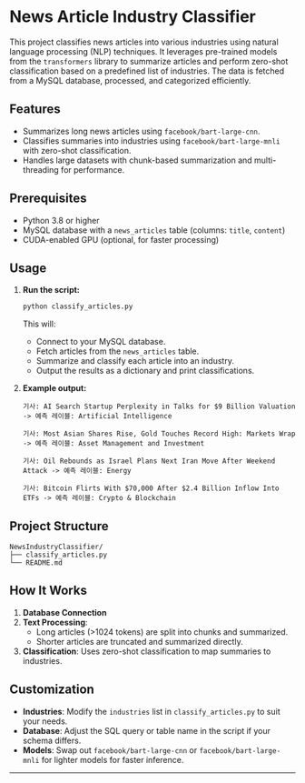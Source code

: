 # News Article Industry Classifier

This project classifies news articles into various industries using natural language processing (NLP) techniques. It leverages pre-trained models from the `transformers` library to summarize articles and perform zero-shot classification based on a predefined list of industries. The data is fetched from a MySQL database, processed, and categorized efficiently.

## Features
- Summarizes long news articles using `facebook/bart-large-cnn`.
- Classifies summaries into industries using `facebook/bart-large-mnli` with zero-shot classification.
- Handles large datasets with chunk-based summarization and multi-threading for performance.

## Prerequisites
- Python 3.8 or higher
- MySQL database with a `news_articles` table (columns: `title`, `content`)
- CUDA-enabled GPU (optional, for faster processing)

## Usage

1. **Run the script:**
   ```bash
   python classify_articles.py
   ```
   This will:
   - Connect to your MySQL database.
   - Fetch articles from the `news_articles` table.
   - Summarize and classify each article into an industry.
   - Output the results as a dictionary and print classifications.

2. **Example output:**
   ```
   기사: AI Search Startup Perplexity in Talks for $9 Billion Valuation -> 예측 레이블: Artificial Intelligence

   기사: Most Asian Shares Rise, Gold Touches Record High: Markets Wrap -> 예측 레이블: Asset Management and Investment

   기사: Oil Rebounds as Israel Plans Next Iran Move After Weekend Attack -> 예측 레이블: Energy

   기사: Bitcoin Flirts With $70,000 After $2.4 Billion Inflow Into ETFs -> 예측 레이블: Crypto & Blockchain
   ```

## Project Structure
```
NewsIndustryClassifier/
├── classify_articles.py  
└── README.md            
```

## How It Works
1. **Database Connection**
2. **Text Processing**:
   - Long articles (>1024 tokens) are split into chunks and summarized.
   - Shorter articles are truncated and summarized directly.
3. **Classification**: Uses zero-shot classification to map summaries to industries.

## Customization
- **Industries**: Modify the `industries` list in `classify_articles.py` to suit your needs.
- **Database**: Adjust the SQL query or table name in the script if your schema differs.
- **Models**: Swap out `facebook/bart-large-cnn` or `facebook/bart-large-mnli` for lighter models for faster inference.
---
